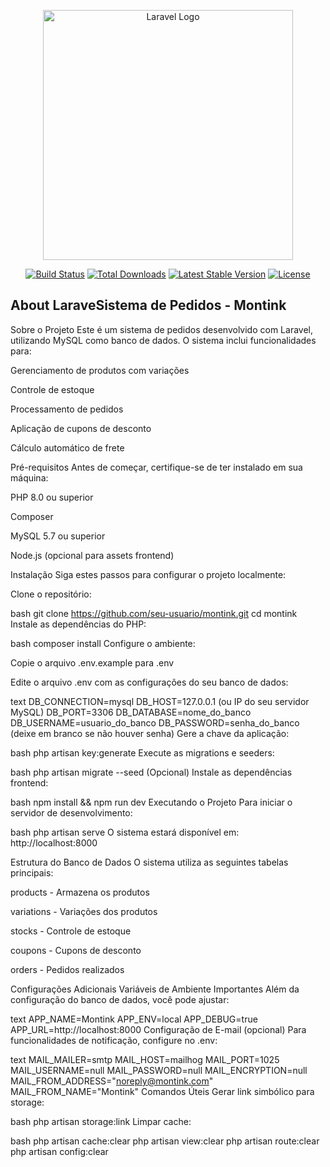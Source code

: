 <p align="center"><a href="https://laravel.com" target="_blank"><img src="https://raw.githubusercontent.com/laravel/art/master/logo-lockup/5%20SVG/2%20CMYK/1%20Full%20Color/laravel-logolockup-cmyk-red.svg" width="400" alt="Laravel Logo"></a></p>

<p align="center">
<a href="https://github.com/laravel/framework/actions"><img src="https://github.com/laravel/framework/workflows/tests/badge.svg" alt="Build Status"></a>
<a href="https://packagist.org/packages/laravel/framework"><img src="https://img.shields.io/packagist/dt/laravel/framework" alt="Total Downloads"></a>
<a href="https://packagist.org/packages/laravel/framework"><img src="https://img.shields.io/packagist/v/laravel/framework" alt="Latest Stable Version"></a>
<a href="https://packagist.org/packages/laravel/framework"><img src="https://img.shields.io/packagist/l/laravel/framework" alt="License"></a>
</p>

## About LaraveSistema de Pedidos - Montink
Sobre o Projeto
Este é um sistema de pedidos desenvolvido com Laravel, utilizando MySQL como banco de dados. O sistema inclui funcionalidades para:

Gerenciamento de produtos com variações

Controle de estoque

Processamento de pedidos

Aplicação de cupons de desconto

Cálculo automático de frete

Pré-requisitos
Antes de começar, certifique-se de ter instalado em sua máquina:

PHP 8.0 ou superior

Composer

MySQL 5.7 ou superior

Node.js (opcional para assets frontend)

Instalação
Siga estes passos para configurar o projeto localmente:

Clone o repositório:

bash
git clone https://github.com/seu-usuario/montink.git
cd montink
Instale as dependências do PHP:

bash
composer install
Configure o ambiente:

Copie o arquivo .env.example para .env

Edite o arquivo .env com as configurações do seu banco de dados:

text
DB_CONNECTION=mysql
DB_HOST=127.0.0.1 (ou IP do seu servidor MySQL)
DB_PORT=3306
DB_DATABASE=nome_do_banco
DB_USERNAME=usuario_do_banco
DB_PASSWORD=senha_do_banco (deixe em branco se não houver senha)
Gere a chave da aplicação:

bash
php artisan key:generate
Execute as migrations e seeders:

bash
php artisan migrate --seed
(Opcional) Instale as dependências frontend:

bash
npm install && npm run dev
Executando o Projeto
Para iniciar o servidor de desenvolvimento:

bash
php artisan serve
O sistema estará disponível em: http://localhost:8000

Estrutura do Banco de Dados
O sistema utiliza as seguintes tabelas principais:

products - Armazena os produtos

variations - Variações dos produtos

stocks - Controle de estoque

coupons - Cupons de desconto

orders - Pedidos realizados

Configurações Adicionais
Variáveis de Ambiente Importantes
Além da configuração do banco de dados, você pode ajustar:

text
APP_NAME=Montink
APP_ENV=local
APP_DEBUG=true
APP_URL=http://localhost:8000
Configuração de E-mail (opcional)
Para funcionalidades de notificação, configure no .env:

text
MAIL_MAILER=smtp
MAIL_HOST=mailhog
MAIL_PORT=1025
MAIL_USERNAME=null
MAIL_PASSWORD=null
MAIL_ENCRYPTION=null
MAIL_FROM_ADDRESS="noreply@montink.com"
MAIL_FROM_NAME="Montink"
Comandos Úteis
Gerar link simbólico para storage:

bash
php artisan storage:link
Limpar cache:

bash
php artisan cache:clear
php artisan view:clear
php artisan route:clear
php artisan config:clear
